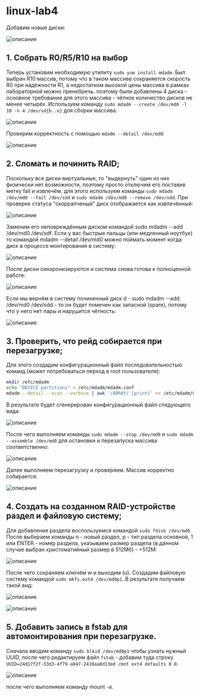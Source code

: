 # linux-lab4

Добавим новые диски:

![описание](диски.png)

## 1. Cобрать R0/R5/R10 на выбор
Теперь установим необходимую утилиту ```sudo yum install mdadm```. Был выбран R10 массив, потому что в таком массиве сохраняется скорость R0 при надёжности R1, а недостатком высокой цены массива в рамках лабораторной можно пренебречь. поэтому были добавлены 4 диска - основное требование для этого массива - чётное количество дисков не менее четырёх. Используем команду ```sudo mdadm --create /dev/md0 -l 10 -n 4 /dev/sd{b..e}``` для сборки массива.

![описание](123.jpg)

Проверим корректность с помощью ```mdadm --detail /dev/md0```:

![описание](223.jpg)

## 2. Сломать и починить RAID;

Поскольку все диски виртуальные, то "выдернуть" один из них физически нет возможности, поэтому просто отключим его поставив метку fail и извлечём. для этого используем команды ```sudo mdadm /dev/md0 --fail /dev/sdd``` и ```sudo mdadm /dev/md0 --remove /dev/sdd```. При проверке статуса "скоррапченый" диск отображается как извлечённый:

![описание](323.jpg)

Заменим его неповреждённым диском командой sudo mdadm --add /dev/md0 /dev/sdf. Если у вас быстрые пальцы (или медленный ноутбук) то командой mdadm --detail /dev/md0 можно поймать момент когда диск в процессе монтирования в систему:

![описание](423.jpg)

После диски синхронизируются и система снова готова к полноценной работе:

![описание](523.jpg)

Если мы вернём в систему починенный диск d - sudo mdadm --add /dev/md0 /dev/sdd - то он будет помечен как запасной (spare), потому что у него нет пары и нарушится чётность:

![описание](623.jpg)

## 3. Проверить, что рейд собирается при перезагрузке;

Для этого создадим конфигурационный файл последовательностью команд (может потребоваться перход в root пользователя):

```bash
mkdir /etc/mdadm
echo "DEVICE partitions" > /etc/mdadm/mdadm.conf
mdadm --detail --scan --verbose | awk '/ARRAY/ {print}' >> /etc/mdadm/mdadm.conf
```

В результате будет сгенерирован конфигурационный файл следующего вида:

![описание](72.jpg)

После чего выполняем команды ```sudo mdadm --stop /dev/md0``` и ```sudo mdadm --assemble /dev/md0``` для остановки и перезапуска массива соответственно:

![описание](82.jpg)

Далее выполняем перезагрузку и проверяем. Массив корректно собирается:

![описание](92.jpg)

## 4. Cоздать на созданном RAID-устройстве раздел и файловую систему;

Для добавления раздела воспользуемся командой ```sudo fdisk /dev/md0```. После выбираем команды n - новый раздел, p - тип раздела основной, 1 или ENTER - номер раздела, указываем размер раздела (в данном случае выбран христоматийный размер в 512Мб) - +512M:

![описание](10234.jpg)

После чего сохраняем ключём w и выходим (u). Создадим файловую систему командой ```sudo mkfs.ext4 /dev/md0p1```. В результате получаем такой вид:

![описание](112.jpg)

![описание](1234.jpg)

## 5. Добавить запись в fstab для автомонтирования при перезагрузке.

Сначала вводим команду ```sudo blkid /dev/md0p1``` чтобы узнать нужный UUID, после чего редактируем файл ```fstab``` - добавим туда строку ```UUID=24d17f2f-53d3-4f79-a047-2410aa8d13ed /mnt ext4 defaults 0 0```.

![описание](131.jpg)

после чего выполняем команду mount -a.
